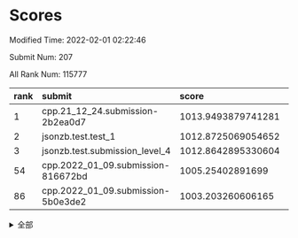 # Scores

Modified Time: 2022-02-01 02:22:46

Submit Num: 207

All Rank Num: 115777

| rank |               submit               |       score        |       sigma        | pk_num |
| :--- | :--------------------------------- | :----------------- | :----------------- | :----- |
| 1    | cpp.21_12_24.submission-2b2ea0d7   | 1013.9493879741281 | 0.8435809112330407 | 2238   |
| 2    | jsonzb.test.test_1                 | 1012.8725069054652 | 0.8119483123959319 | 2232   |
| 3    | jsonzb.test.submission_level_4     | 1012.8642895330604 | 0.8080174815316813 | 2235   |
| 54   | cpp.2022_01_09.submission-816672bd | 1005.25402891699   | 0.7164923023013275 | 2244   |
| 86   | cpp.2022_01_09.submission-5b0e3de2 | 1003.203260606165  | 0.7253976179484614 | 2237   |


<details>
<summary>全部</summary>

| rank |                 submit                 |       score        |       sigma        | pk_num |
| :--- | :------------------------------------- | :----------------- | :----------------- | :----- |
| 1    | cpp.21_12_24.submission-2b2ea0d7       | 1013.9493879741281 | 0.8435809112330407 | 2238   |
| 2    | jsonzb.test.test_1                     | 1012.8725069054652 | 0.8119483123959319 | 2232   |
| 3    | jsonzb.test.submission_level_4         | 1012.8642895330604 | 0.8080174815316813 | 2235   |
| 4    | gobigger.level_3.submission_level_3_25 | 1012.1983952347813 | 0.7642722885547618 | 2239   |
| 5    | gobigger.level_3.submission_level_3_35 | 1011.3614088437589 | 0.8012760677022153 | 2235   |
| 6    | gobigger.level_3.submission_level_3_36 | 1011.2671297915452 | 0.7607953663449878 | 2234   |
| 7    | gobigger.level_3.submission_level_3_39 | 1011.243282249897  | 0.7867768293717228 | 2239   |
| 8    | gobigger.level_3.submission_level_3_14 | 1010.9526143842144 | 0.7612712804850054 | 2239   |
| 9    | gobigger.level_3.submission_level_3_45 | 1010.7218969533151 | 0.7777798331934564 | 2242   |
| 10   | gobigger.level_3.submission_level_3_15 | 1010.6759746547516 | 0.7672414143709702 | 2235   |
| 11   | gobigger.level_3.submission_level_3_0  | 1010.6379790035069 | 0.7596651581030371 | 2237   |
| 12   | gobigger.level_3.submission_level_3_33 | 1010.5178599134038 | 0.7737881423746865 | 2244   |
| 13   | gobigger.level_3.submission_level_3_16 | 1010.4734994715981 | 0.7578186246137782 | 2239   |
| 14   | gobigger.level_3.submission_level_3_8  | 1010.4601732937231 | 0.7812161869426476 | 2239   |
| 15   | gobigger.level_3.submission_level_3_49 | 1010.3187850056643 | 0.7743243386261397 | 2238   |
| 16   | gobigger.level_3.submission_level_3_6  | 1010.1976132558555 | 0.74924067944477   | 2232   |
| 17   | gobigger.level_3.submission_level_3_34 | 1010.1796378082266 | 0.7438769962582805 | 2236   |
| 18   | gobigger.level_3.submission_level_3_30 | 1010.1722904388869 | 0.7506664748553845 | 2240   |
| 19   | gobigger.level_3.submission_level_3_12 | 1010.1692955719349 | 0.7588165364912619 | 2241   |
| 20   | gobigger.level_3.submission_level_3_3  | 1010.1556603650696 | 0.7735190885014565 | 2237   |
| 21   | gobigger.level_3.submission_level_3_43 | 1010.0721240942049 | 0.7642966077673455 | 2235   |
| 22   | gobigger.level_3.submission_level_3_40 | 1010.0477848140329 | 0.7681857823247453 | 2239   |
| 23   | gobigger.level_3.submission_level_3_47 | 1010.0157119016106 | 0.7580705748032331 | 2240   |
| 24   | gobigger.level_3.submission_level_3_31 | 1009.9948028103622 | 0.7642338436821645 | 2241   |
| 25   | gobigger.level_3.submission_level_3_13 | 1009.9161143006212 | 0.7735934937273333 | 2238   |
| 26   | gobigger.level_3.submission_level_3_20 | 1009.8959814073959 | 0.7612369193801736 | 2239   |
| 27   | gobigger.level_3.submission_level_3_11 | 1009.8842927166759 | 0.7436094294281683 | 2237   |
| 28   | gobigger.level_3.submission_level_3_48 | 1009.872210385479  | 0.7459762280658728 | 2237   |
| 29   | gobigger.level_3.submission_level_3_26 | 1009.8528097020725 | 0.7557178906363168 | 2238   |
| 30   | gobigger.level_3.submission_level_3_2  | 1009.8519003678091 | 0.7417145531250066 | 2233   |
| 31   | gobigger.level_3.submission_level_3_42 | 1009.8332889173246 | 0.7454165120614551 | 2237   |
| 32   | gobigger.level_3.submission_level_3_9  | 1009.7896796924747 | 0.7671785756366976 | 2241   |
| 33   | gobigger.level_3.submission_level_3_27 | 1009.7166245120542 | 0.7621433799187496 | 2237   |
| 34   | gobigger.level_3.submission_level_3_21 | 1009.7012266848448 | 0.7550827407154765 | 2237   |
| 35   | gobigger.level_3.submission_level_3_18 | 1009.6594169476034 | 0.749888608573839  | 2234   |
| 36   | gobigger.level_3.submission_level_3_19 | 1009.6373739271469 | 0.7605973472600323 | 2231   |
| 37   | gobigger.level_3.submission_level_3_24 | 1009.6124617308394 | 0.7527536054577658 | 2237   |
| 38   | gobigger.level_3.submission_level_3_5  | 1009.5913869724078 | 0.7496209498268213 | 2236   |
| 39   | gobigger.level_3.submission_level_3_4  | 1009.5246168500252 | 0.7542218367209672 | 2240   |
| 40   | gobigger.level_3.submission_level_3_44 | 1009.520842981617  | 0.7501782764564037 | 2237   |
| 41   | gobigger.level_3.submission_level_3_22 | 1009.4963385508592 | 0.7516494954419194 | 2233   |
| 42   | gobigger.level_3.submission_level_3_10 | 1009.4414203131556 | 0.7457964639836642 | 2235   |
| 43   | gobigger.level_3.submission_level_3_28 | 1009.3462066188913 | 0.7331505618628477 | 2238   |
| 44   | gobigger.level_3.submission_level_3_7  | 1009.340365263338  | 0.7510393229525257 | 2237   |
| 45   | gobigger.level_3.submission_level_3_1  | 1009.3161928942806 | 0.7532164201308242 | 2235   |
| 46   | gobigger.level_3.submission_level_3_23 | 1009.2710774258092 | 0.7623878563710195 | 2235   |
| 47   | gobigger.level_3.submission_level_3_29 | 1009.2346244656749 | 0.7625925667430894 | 2238   |
| 48   | gobigger.level_3.submission_level_3_38 | 1009.2219266169459 | 0.7625160056521758 | 2238   |
| 49   | gobigger.level_3.submission_level_3_32 | 1008.873494562676  | 0.7495647027842677 | 2238   |
| 50   | gobigger.level_3.submission_level_3_37 | 1008.7798119008633 | 0.7575041721548006 | 2236   |
| 51   | gobigger.level_3.submission_level_3_46 | 1008.4393202949267 | 0.743627697887483  | 2240   |
| 52   | gobigger.level_3.submission_level_3_41 | 1008.1306534844537 | 0.7433826812372464 | 2239   |
| 53   | gobigger.level_3.submission_level_3_17 | 1007.673606313571  | 0.7357123514702638 | 2237   |
| 54   | cpp.2022_01_09.submission-816672bd     | 1005.25402891699   | 0.7164923023013275 | 2244   |
| 55   | gobigger.level_1.submission_level_1_22 | 1004.6431982492296 | 0.7190385235805534 | 2240   |
| 56   | gobigger.level_1.submission_level_1_17 | 1004.5845000944082 | 0.7180896781395416 | 2236   |
| 57   | gobigger.level_1.submission_level_1_19 | 1004.4958296009288 | 0.7217910268610866 | 2236   |
| 58   | gobigger.level_1.submission_level_1_32 | 1004.3456895714164 | 0.7206493820566355 | 2236   |
| 59   | gobigger.level_1.submission_level_1_29 | 1004.174573198484  | 0.7248716119463655 | 2243   |
| 60   | gobigger.level_1.submission_level_1_43 | 1004.1172148684484 | 0.7220927990220616 | 2237   |
| 61   | gobigger.level_1.submission_level_1_21 | 1004.0809743644501 | 0.7225131164710886 | 2241   |
| 62   | gobigger.level_1.submission_level_1_30 | 1004.0428225388397 | 0.7316470889570433 | 2236   |
| 63   | gobigger.level_1.submission_level_1_34 | 1003.8846902486681 | 0.714915541330916  | 2235   |
| 64   | gobigger.level_1.submission_level_1_26 | 1003.8094064218947 | 0.7116081575019463 | 2234   |
| 65   | gobigger.level_1.submission_level_1_48 | 1003.8090281410388 | 0.7117496021790819 | 2231   |
| 66   | gobigger.level_1.submission_level_1_12 | 1003.807043274661  | 0.7205781005682426 | 2232   |
| 67   | gobigger.level_1.submission_level_1_41 | 1003.7630083270769 | 0.7254360992065448 | 2239   |
| 68   | gobigger.level_1.submission_level_1_39 | 1003.7041738177824 | 0.7220463279976772 | 2236   |
| 69   | gobigger.level_1.submission_level_1_49 | 1003.6564900851495 | 0.7190584618465451 | 2236   |
| 70   | gobigger.level_1.submission_level_1_8  | 1003.6554134460845 | 0.7154388262016195 | 2240   |
| 71   | gobigger.level_1.submission_level_1_6  | 1003.5791322818815 | 0.7101084154602546 | 2233   |
| 72   | gobigger.level_1.submission_level_1_37 | 1003.5358373034719 | 0.7140219339598518 | 2235   |
| 73   | gobigger.level_1.submission_level_1_27 | 1003.5178416398237 | 0.7249239260840334 | 2239   |
| 74   | gobigger.level_1.submission_level_1_14 | 1003.4928733238598 | 0.7123213821818156 | 2237   |
| 75   | gobigger.level_1.submission_level_1_47 | 1003.4496590089414 | 0.7320621996873004 | 2239   |
| 76   | gobigger.level_1.submission_level_1_4  | 1003.4298136344748 | 0.7291902337212219 | 2241   |
| 77   | gobigger.level_1.submission_level_1_23 | 1003.3971524036309 | 0.7162993499446377 | 2233   |
| 78   | gobigger.level_1.submission_level_1_46 | 1003.3921758619681 | 0.7161830991191136 | 2236   |
| 79   | gobigger.level_1.submission_level_1_10 | 1003.3665826762157 | 0.7217899447743006 | 2235   |
| 80   | gobigger.level_1.submission_level_1_1  | 1003.3374094720315 | 0.7199347413910545 | 2241   |
| 81   | gobigger.level_1.submission_level_1_15 | 1003.3266440022891 | 0.7229401838058412 | 2238   |
| 82   | gobigger.level_1.submission_level_1_13 | 1003.3177379759586 | 0.7174399940472426 | 2239   |
| 83   | gobigger.level_1.submission_level_1_24 | 1003.2913766841081 | 0.7239009671801255 | 2239   |
| 84   | gobigger.level_1.submission_level_1_33 | 1003.2304986536835 | 0.716119656591053  | 2240   |
| 85   | gobigger.level_1.submission_level_1_5  | 1003.2190744646538 | 0.7097022810982071 | 2239   |
| 86   | cpp.2022_01_09.submission-5b0e3de2     | 1003.203260606165  | 0.7253976179484614 | 2237   |
| 87   | gobigger.level_1.submission_level_1_25 | 1003.1531822669566 | 0.7161599843406247 | 2235   |
| 88   | gobigger.level_1.submission_level_1_42 | 1003.0362363237316 | 0.7297150370889479 | 2240   |
| 89   | gobigger.level_1.submission_level_1_40 | 1003.0335643282087 | 0.718688968084813  | 2237   |
| 90   | gobigger.level_1.submission_level_1_0  | 1002.9165584625588 | 0.7091328174278336 | 2237   |
| 91   | gobigger.level_1.submission_level_1_18 | 1002.8300201375208 | 0.7036887741134659 | 2235   |
| 92   | gobigger.level_1.submission_level_1_3  | 1002.8149569847453 | 0.7117117049501753 | 2237   |
| 93   | gobigger.level_1.submission_level_1_44 | 1002.7776762702122 | 0.7176236415973358 | 2237   |
| 94   | gobigger.level_1.submission_level_1_9  | 1002.7622409720225 | 0.7109786268576246 | 2238   |
| 95   | gobigger.level_1.submission_level_1_38 | 1002.7233504944812 | 0.7242495983209362 | 2239   |
| 96   | gobigger.level_1.submission_level_1_20 | 1002.6866242915283 | 0.7153409355604007 | 2238   |
| 97   | gobigger.level_1.submission_level_1_2  | 1002.6785802618136 | 0.7087506071010292 | 2238   |
| 98   | gobigger.level_1.submission_level_1_16 | 1002.4936002901455 | 0.719758067582728  | 2236   |
| 99   | gobigger.level_1.submission_level_1_35 | 1002.4522987199341 | 0.7032443604370785 | 2235   |
| 100  | gobigger.level_1.submission_level_1_28 | 1002.3275035063243 | 0.7117316691307327 | 2239   |
| 101  | gobigger.level_1.submission_level_1_31 | 1002.3130379245289 | 0.7024356394206215 | 2235   |
| 102  | gobigger.level_1.submission_level_1_36 | 1002.2151539524888 | 0.7117174514314211 | 2229   |
| 103  | gobigger.level_1.submission_level_1_45 | 1002.150980678353  | 0.7075718682922139 | 2240   |
| 104  | gobigger.level_1.submission_level_1_11 | 1002.1500761658062 | 0.6957988985854491 | 2237   |
| 105  | gobigger.level_1.submission_level_1_7  | 1002.0762401475106 | 0.7010653179870252 | 2238   |
| 106  | gobigger.random.submission_random_38   | 997.2836260749762  | 0.7146393336010581 | 2241   |
| 107  | gobigger.random.submission_random_45   | 997.260827729979   | 0.7123703403380749 | 2239   |
| 108  | gobigger.random.submission_random_16   | 996.9543081053803  | 0.7066863814294402 | 2239   |
| 109  | gobigger.random.submission_random_43   | 996.9049370032162  | 0.7112520589709328 | 2239   |
| 110  | gobigger.random.submission_random_37   | 996.831151814153   | 0.7191205347819187 | 2243   |
| 111  | gobigger.random.submission_random_22   | 996.6944793633489  | 0.7032938104608405 | 2238   |
| 112  | gobigger.random.submission_random_17   | 996.6658509327128  | 0.7019581581528652 | 2243   |
| 113  | gobigger.random.submission_random_32   | 996.5984721077152  | 0.7193273876604783 | 2240   |
| 114  | gobigger.random.submission_random_26   | 996.488185158344   | 0.7036527692083877 | 2239   |
| 115  | gobigger.random.submission_random_28   | 996.4220445625239  | 0.7197772732520865 | 2229   |
| 116  | gobigger.random.submission_random_12   | 996.3777485323709  | 0.7094363755189526 | 2234   |
| 117  | gobigger.random.submission_random_19   | 996.3143527462694  | 0.7024678117794736 | 2235   |
| 118  | gobigger.random.submission_random_14   | 996.2409561955308  | 0.7065883526165418 | 2238   |
| 119  | gobigger.random.submission_random_24   | 996.1873774499223  | 0.7088702093020833 | 2240   |
| 120  | gobigger.random.submission_random_20   | 996.1857295743599  | 0.702660340897751  | 2236   |
| 121  | gobigger.random.submission_random_8    | 996.1438373173739  | 0.7034450194048363 | 2238   |
| 122  | gobigger.random.submission_random_36   | 996.063044320997   | 0.6956147465874571 | 2236   |
| 123  | gobigger.random.submission_random_3    | 996.033505129147   | 0.7120100049484022 | 2237   |
| 124  | gobigger.random.submission_random_23   | 996.0245547799295  | 0.700560924755277  | 2238   |
| 125  | gobigger.random.submission_random_21   | 996.0035537647016  | 0.7023137890404403 | 2244   |
| 126  | gobigger.random.submission_random_35   | 995.9979694318149  | 0.7030680129798896 | 2241   |
| 127  | gobigger.random.submission_random_5    | 995.982142422918   | 0.7159046969826087 | 2232   |
| 128  | gobigger.random.submission_random_49   | 995.9764167688052  | 0.7057799068995628 | 2242   |
| 129  | gobigger.random.submission_random_15   | 995.944930349139   | 0.7003422968974533 | 2237   |
| 130  | gobigger.random.submission_random_31   | 995.9107785588096  | 0.7093589079643564 | 2235   |
| 131  | gobigger.random.submission_random_11   | 995.9068659012213  | 0.7063953601655952 | 2242   |
| 132  | gobigger.random.submission_random_46   | 995.8367398379079  | 0.7104277042546193 | 2237   |
| 133  | gobigger.random.submission_random_2    | 995.7840128844575  | 0.7201821782054622 | 2233   |
| 134  | gobigger.random.submission_random_1    | 995.7011321506542  | 0.7033125026508963 | 2239   |
| 135  | gobigger.random.submission_random_47   | 995.6196331395978  | 0.7130657764408022 | 2236   |
| 136  | gobigger.random.submission_random_9    | 995.6075469261655  | 0.6963881490969528 | 2236   |
| 137  | gobigger.random.submission_random_48   | 995.5623325954076  | 0.7106951226504435 | 2240   |
| 138  | gobigger.random.submission_random_34   | 995.5618695591013  | 0.7107415010899434 | 2234   |
| 139  | gobigger.random.submission_random_29   | 995.4854366132154  | 0.7011918645897007 | 2238   |
| 140  | gobigger.random.submission_random_42   | 995.4565055891364  | 0.7123966105379435 | 2233   |
| 141  | gobigger.random.submission_random_41   | 995.4171861265281  | 0.7032564808262431 | 2241   |
| 142  | gobigger.random.submission_random_27   | 995.4010796298551  | 0.7188669797020576 | 2238   |
| 143  | gobigger.random.submission_random_40   | 995.3813464131882  | 0.7263561419936069 | 2237   |
| 144  | gobigger.random.submission_random_0    | 995.2974257541109  | 0.7090327693977149 | 2236   |
| 145  | gobigger.random.submission_random_18   | 995.2829492180233  | 0.7080718990558637 | 2241   |
| 146  | gobigger.random.submission_random_6    | 995.2580231792622  | 0.7215568436919038 | 2237   |
| 147  | gobigger.random.submission_random_25   | 995.2145445673538  | 0.7124426148205176 | 2237   |
| 148  | gobigger.random.submission_random_33   | 995.2026283780433  | 0.710009968732737  | 2233   |
| 149  | gobigger.random.submission_random_13   | 995.1703711174387  | 0.7009903915549223 | 2236   |
| 150  | gobigger.random.submission_random_7    | 995.0280125673294  | 0.7083882519227801 | 2236   |
| 151  | gobigger.random.submission_random_4    | 994.8882150129397  | 0.7074002455027976 | 2236   |
| 152  | gobigger.random.submission_random_30   | 994.7117857518966  | 0.7219299190266156 | 2237   |
| 153  | gobigger.random.submission_random_10   | 994.6560134817522  | 0.7251069386855045 | 2238   |
| 154  | gobigger.random.submission_random_39   | 994.617787496351   | 0.7093958238431348 | 2235   |
| 155  | gobigger.random.submission_random_44   | 994.541498133073   | 0.7262256006820126 | 2236   |
| 156  | gobigger.level_2.submission_level_2_11 | 993.8094886130505  | 0.7279470324026894 | 2237   |
| 157  | gobigger.level_2.submission_level_2_48 | 993.6366604050025  | 0.7225922002791613 | 2237   |
| 158  | gobigger.level_2.submission_level_2_14 | 993.5960620481228  | 0.739320988689283  | 2239   |
| 159  | gobigger.level_2.submission_level_2_47 | 993.487545222878   | 0.7355793337852561 | 2236   |
| 160  | gobigger.level_2.submission_level_2_9  | 993.449769785345   | 0.7336315827505577 | 2236   |
| 161  | gobigger.level_2.submission_level_2_27 | 993.3326765777648  | 0.7219737740552475 | 2238   |
| 162  | gobigger.level_2.submission_level_2_26 | 993.320036537282   | 0.7213119769616637 | 2240   |
| 163  | gobigger.level_2.submission_level_2_34 | 993.1851745436979  | 0.7302161041636162 | 2234   |
| 164  | gobigger.level_2.submission_level_2_18 | 992.8995971623657  | 0.7625983691889592 | 2241   |
| 165  | gobigger.level_2.submission_level_2_21 | 992.8954974264354  | 0.7459533391331465 | 2239   |
| 166  | gobigger.level_2.submission_level_2_23 | 992.8809660488893  | 0.728402123125055  | 2235   |
| 167  | gobigger.level_2.submission_level_2_45 | 992.7487646775256  | 0.7361812623127708 | 2242   |
| 168  | gobigger.level_2.submission_level_2_8  | 992.7273763563799  | 0.7359960843519547 | 2240   |
| 169  | gobigger.level_2.submission_level_2_31 | 992.6775753272195  | 0.7453500199482183 | 2237   |
| 170  | gobigger.level_2.submission_level_2_49 | 992.6629432682971  | 0.7333887583292922 | 2239   |
| 171  | gobigger.level_2.submission_level_2_6  | 992.5680066370643  | 0.7438339963730195 | 2240   |
| 172  | gobigger.level_2.submission_level_2_0  | 992.4810109113594  | 0.7309366670910615 | 2237   |
| 173  | gobigger.level_2.submission_level_2_22 | 992.4012149722168  | 0.7358124930754238 | 2241   |
| 174  | gobigger.level_2.submission_level_2_36 | 992.2889662101234  | 0.7387982970288997 | 2235   |
| 175  | gobigger.level_2.submission_level_2_25 | 992.2792386942341  | 0.7418589077060573 | 2237   |
| 176  | gobigger.level_2.submission_level_2_35 | 992.2511297344173  | 0.7509463153178991 | 2236   |
| 177  | gobigger.level_2.submission_level_2_15 | 992.2240605448277  | 0.7214700977743602 | 2236   |
| 178  | gobigger.level_2.submission_level_2_43 | 992.1554077363361  | 0.7316173971662925 | 2233   |
| 179  | gobigger.level_2.submission_level_2_19 | 992.1096090410812  | 0.7477562300026218 | 2233   |
| 180  | gobigger.level_2.submission_level_2_44 | 992.067664696042   | 0.7364031809903547 | 2240   |
| 181  | gobigger.level_2.submission_level_2_1  | 992.0642409010262  | 0.742707450022154  | 2237   |
| 182  | gobigger.level_2.submission_level_2_33 | 992.0306773683382  | 0.7366479960077496 | 2239   |
| 183  | gobigger.level_2.submission_level_2_41 | 991.9562629098795  | 0.7574279107345737 | 2235   |
| 184  | gobigger.level_2.submission_level_2_40 | 991.9475216540083  | 0.7532370928490053 | 2236   |
| 185  | gobigger.level_2.submission_level_2_38 | 991.9350512655919  | 0.7487893954651708 | 2238   |
| 186  | gobigger.level_2.submission_level_2_30 | 991.8337970550277  | 0.7491023687889987 | 2233   |
| 187  | gobigger.level_2.submission_level_2_12 | 991.7691072518065  | 0.752109645676917  | 2240   |
| 188  | gobigger.level_2.submission_level_2_13 | 991.7014844972355  | 0.7430341430097587 | 2242   |
| 189  | gobigger.level_2.submission_level_2_46 | 991.6690017207834  | 0.755292423739795  | 2235   |
| 190  | gobigger.level_2.submission_level_2_39 | 991.6096189448888  | 0.7489408054336913 | 2236   |
| 191  | gobigger.level_2.submission_level_2_37 | 991.603815642657   | 0.7576560926004077 | 2234   |
| 192  | gobigger.level_2.submission_level_2_24 | 991.5994000982     | 0.7507346465424329 | 2239   |
| 193  | gobigger.level_2.submission_level_2_29 | 991.5581908119822  | 0.7553248929544685 | 2229   |
| 194  | gobigger.level_2.submission_level_2_5  | 991.3708943488407  | 0.7527933099800143 | 2237   |
| 195  | gobigger.level_2.submission_level_2_32 | 991.3401274050871  | 0.7425846729250014 | 2237   |
| 196  | gobigger.level_2.submission_level_2_17 | 991.274730206533   | 0.7557036730939768 | 2238   |
| 197  | gobigger.level_2.submission_level_2_42 | 991.220662805462   | 0.7518834596934229 | 2236   |
| 198  | gobigger.level_2.submission_level_2_28 | 990.9700084380434  | 0.7539316947997953 | 2239   |
| 199  | gobigger.level_2.submission_level_2_16 | 990.8093604049228  | 0.7576579750611828 | 2238   |
| 200  | gobigger.level_2.submission_level_2_10 | 990.8074125566536  | 0.7525281531584092 | 2238   |
| 201  | gobigger.level_2.submission_level_2_2  | 990.7242750356571  | 0.7570675230205155 | 2235   |
| 202  | gobigger.level_2.submission_level_2_7  | 990.5366862151908  | 0.7440632302072877 | 2240   |
| 203  | gobigger.level_2.submission_level_2_4  | 990.4110505296587  | 0.7617525328696243 | 2237   |
| 204  | gobigger.level_2.submission_level_2_3  | 989.8737445605677  | 0.7600017380814996 | 2237   |
| 205  | gobigger.level_2.submission_level_2_20 | 989.3766405087586  | 0.8007959581026252 | 2237   |
| 206  | gobigger.none.submission_none_1        | 978.0492773503639  | 1.1655116839281177 | 2231   |
| 207  | gobigger.none.submission_none_0        | 976.8683401109159  | 1.323476159184237  | 2238   |

</details>